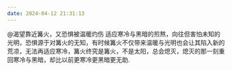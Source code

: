 ```yaml
---
date: 2024-04-12 21:31:13
---
```

@渴望靠近篝火，又恐惧被温暖灼伤
适应寒冷与黑暗的煎熬，向往但害怕未知的光明，恐惧源于对篝火的无知，有时候篝火不仅带来温暖与光明也会让其陷入新的荒凉，无法再适应寒冷，篝火终究是篝火，不是太阳，总会熄灭，熄灭的那一刻重回寒冷与黑暗，却比以前更寒冷更黑暗更无助.

